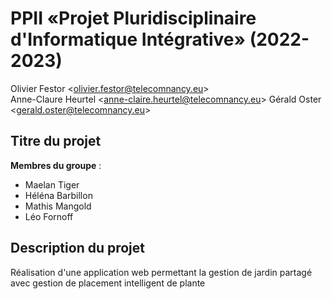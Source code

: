 # PPII «Projet Pluridisciplinaire d'Informatique Intégrative» (2022-2023)

Olivier Festor <<olivier.festor@telecomnancy.eu>>  
Anne-Claure Heurtel <<anne-claire.heurtel@telecomnancy.eu>>
Gérald Oster <<gerald.oster@telecomnancy.eu>>  


## Titre du projet

**Membres du groupe** :
- Maelan Tiger
- Héléna Barbillon
- Mathis Mangold
- Léo Fornoff

## Description du projet

Réalisation d'une application web permettant la gestion de jardin partagé avec gestion de placement intelligent de plante


